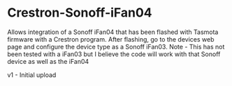 # Crestron-Sonoff-iFan04

Allows integration of a Sonoff iFan04 that has been flashed with Tasmota firmware with a Crestron program.
After flashing, go to the devices web page and configure the device type as a Sonoff iFan03.
Note - This has not been tested with a iFan03 but I believe the code will work with that Sonoff device
as well as the iFan04

v1 - Initial upload
